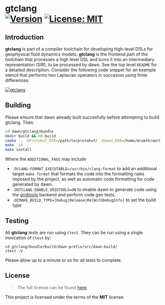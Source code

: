 gtclang <br/> <a target="_blank" href="http://semver.org">![Version][Version.Badge]</a><!-- <a target="_blank" href="https://travis-ci.org/MeteoSwiss-APN/gtclang">![Travis status][TravisCI.Badge]</a>--> <a target="_blank" href="https://opensource.org/licenses/MIT">![License: MIT][MIT.License]</a>
===========

## Introduction

**gtclang** is part of a compiler toolchain for developing high-level DSLs for geophysical fluid dynamics models. **gtclang** is the frontend part of the toolchain that processes a high level DSL and turns it into an intermediary representation (SIR), to be processed by dawn. See the top level `README` for a detailed description. Consider the following code snippet for an example stencil that performs two Laplacian operators in succesion using finite differences:

[![gtclang](https://raw.githubusercontent.com/MeteoSwiss-APN/gtclang/master/docs/images/hd.png)](https://github.com/MeteoSwiss-APN/gtclang/releases)

## Building

Please ensure that dawn already built succesfully before attempting to build gtclang. Then:

```bash
cd dawn/gtclang/bundle
mkdir build && cd build
cmake .. -DProtobuf_DIR=/path/to/protobuf/ -Ddawn_DIR=/home/mroeth/workspace/dawn/dawn/bundle/install/cmake #ADDITIONAL_FLAGS#
make -j6
make install
```

Where the `ADDITIONAL_FAGS` may include

* `-DCLANG-FORMAT_EXECUTABLE=/usr/bin/clang-format` to add an additional target `make format` that formats the code into the formatting rules imposed by the project, as well as automatic code formatting for code generated by dawn.
* `-DGTCLANG_ENABLE_GRIDTOOLS=ON` to enable dawn to generate code using the [gridtools](https://github.com/GridTools/gridtools) backend and perform code gen tests.
* `-DCMAKE_BUILD_TYPE=[Debug|Release|RelWithDebugInfo]` to set the build type 

## Testing

All **gtclang** tests are run using `Ctest`. They can be run using a single invocation of `Ctest` by:

```
cd gtclang/bundle/build/dawn-prefix/src/dawn-build/
ctest -V
```

Please allow up to a minute or so for all tests to complete.

## License

> The full license can be found [here](https://opensource.org/licenses/MIT).

This project is licensed under the terms of the **MIT** license.

<!-- Links -->
[Documentation.Badge]: https://img.shields.io/badge/documentation-link-blue.svg
[MIT.License]: https://img.shields.io/badge/License-MIT-blue.svg
[Version.Badge]: https://badge.fury.io/gh/MeteoSwiss-APN%2Fgtclang.svg

